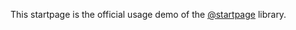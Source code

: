 This startpage is the official usage demo of the [@startpage](https://github.com/PrettyCoffee/startpage) library.
